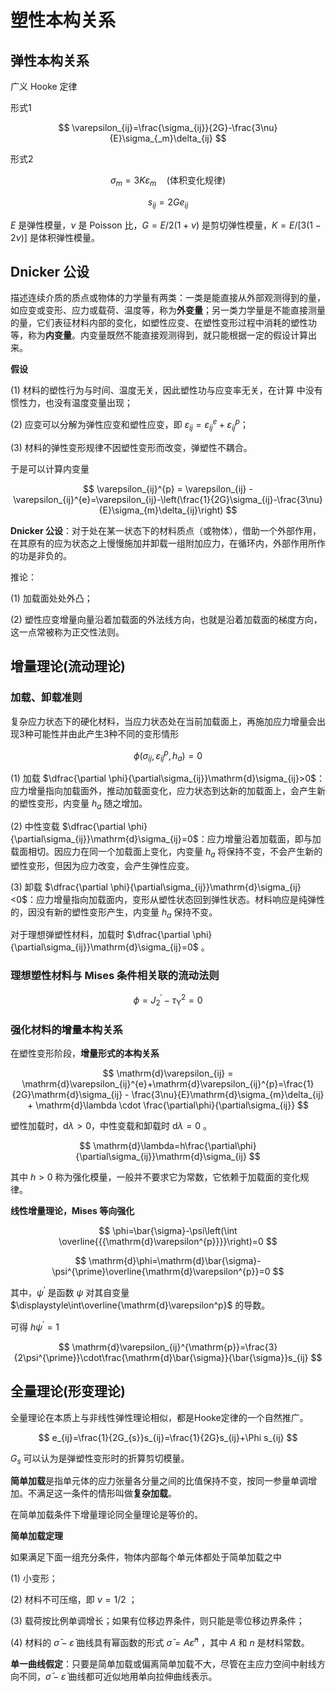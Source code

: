 # 塑性本构关系

## 弹性本构关系

广义 Hooke 定律

形式1

$$
\varepsilon_{ij}=\frac{\sigma_{ij}}{2G}-\frac{3\nu}{E}\sigma_{_m}\delta_{ij}
$$

形式2

$$
\sigma_{m}=3K\varepsilon_{m} \quad\text{(体积变化规律)}
$$

$$
s_{ij}=2Ge_{ij}
$$

$E$ 是弹性模量，$\nu$ 是 Poisson 比，$G=E/2(1+\nu)$ 是剪切弹性模量，$K=E/[3(1-2\nu)]$ 是体积弹性模量。

## Dnicker 公设

描述连续介质的质点或物体的力学量有两类：一类是能直接从外部观测得到的量，如应变或变形、应力或载荷、温度等，称为**外变量**；另一类力学量是不能直接测量的量，它们表征材料内部的变化，如塑性应变、在塑性变形过程中消耗的塑性功等，称为**内变量**。内变量既然不能直接观测得到，就只能根据一定的假设计算出来。

**假设**

(1) 材料的塑性行为与时间、温度无关，因此塑性功与应变率无关，在计算
中没有惯性力，也没有温度变量出现；

(2) 应变可以分解为弹性应变和塑性应变，即 $\varepsilon_{ij}=\varepsilon_{ij}^{e}+\varepsilon_{ij}^{p}$；

(3) 材料的弹性变形规律不因塑性变形而改变，弹塑性不耦合。

于是可以计算内变量

$$
\varepsilon_{ij}^{p} = \varepsilon_{ij} - \varepsilon_{ij}^{e}=\varepsilon_{ij}-\left(\frac{1}{2G}\sigma_{ij}-\frac{3\nu}{E}\sigma_{m}\delta_{ij}\right)
$$

**Dnicker 公设**：对于处在某一状态下的材料质点（或物体），借助一个外部作用，在其原有的应为状态之上慢慢施加并卸载一组附加应力，在循环内，外部作用所作的功是非负的。

推论：

(1) 加载面处处外凸；

(2) 塑性应变增量向量沿着加载面的外法线方向，也就是沿着加载面的梯度方向，这一点常被称为正交性法则。

## 增量理论(流动理论)

### 加载、卸载准则

复杂应力状态下的硬化材料，当应力状态处在当前加载面上，再施加应力增量会出现3种可能性并由此产生3种不同的变形情形

$$
\phi(\sigma_{ij},\varepsilon_{ij}^p,h_a)=0
$$

(1) 加载 $\dfrac{\partial \phi}{\partial\sigma_{ij}}\mathrm{d}\sigma_{ij}>0$：应力增量指向加载面外，推动加载面变化，应力状态到达新的加载面上，会产生新的塑性变形，内变量 $h_a$ 随之增加。

(2) 中性变载 $\dfrac{\partial \phi}{\partial\sigma_{ij}}\mathrm{d}\sigma_{ij}=0$：应力增量沿着加载面，即与加载面相切。因应力在同一个加载面上变化，内变量 $h_a$ 将保持不变，不会产生新的塑性变形，但因为应力改变，会产生弹性应变。

(3) 卸载 $\dfrac{\partial \phi}{\partial\sigma_{ij}}\mathrm{d}\sigma_{ij}<0$：应力增量指向加载面内，变形从塑性状态回到弹性状态。材料响应是纯弹性的，因没有新的塑性变形产生，内变量 $h_a$ 保持不变。

对于理想弹塑性材料，加载时 $\dfrac{\partial \phi}{\partial\sigma_{ij}}\mathrm{d}\sigma_{ij}=0$ 。

### 理想塑性材料与 Mises 条件相关联的流动法则

$$
\phi=J_{2}^{\prime}-\tau_{\mathrm{Y}}^{2}=0
$$

### 强化材料的增量本构关系

在塑性变形阶段，**增量形式的本构关系**

$$
\mathrm{d}\varepsilon_{ij} = \mathrm{d}\varepsilon_{ij}^{e}+\mathrm{d}\varepsilon_{ij}^{p}=\frac{1}{2G}\mathrm{d}\sigma_{ij} - \frac{3\nu}{E}\mathrm{d}\sigma_{m}\delta_{ij} + \mathrm{d}\lambda \cdot \frac{\partial\phi}{\partial\sigma_{ij}}
$$

塑性加载时，$\mathrm{d}\lambda>0$，中性变载和卸载时 $\mathrm{d}\lambda= 0$ 。

$$
\mathrm{d}\lambda=h\frac{\partial\phi}{\partial\sigma_{ij}}\mathrm{d}\sigma_{ij}
$$

其中 $h>0$ 称为强化模量，一般并不要求它为常数，它依赖于加载面的变化规律。

**线性增量理论，Mises 等向强化**

$$
\phi=\bar{\sigma}-\psi\left(\int \overline{{{\mathrm{d}\varepsilon^{p}}}}\right)=0
$$

$$
\mathrm{d}\phi=\mathrm{d}\bar{\sigma}-\psi^{\prime}\overline{\mathrm{d}\varepsilon^{p}}=0
$$

其中，$\psi^{\prime}$ 是函数 $\psi$ 对其自变量 $\displaystyle\int\overline{\mathrm{d}\varepsilon^p}$ 的导数。

可得 $h\psi^{\prime}=1$

$$
\mathrm{d}\varepsilon_{ij}^{\mathrm{p}}=\frac{3}{2\psi^{\prime}}\cdot\frac{\mathrm{d}\bar{\sigma}}{\bar{\sigma}}s_{ij}
$$

## 全量理论(形变理论)

全量理论在本质上与非线性弹性理论相似，都是Hooke定律的一个自然推广。

$$
e_{ij}=\frac{1}{2G_{s}}s_{ij}=\frac{1}{2G}s_{ij}+\Phi s_{ij}
$$

$G_{s}$ 可以认为是弹塑性变形时的折算剪切模量。

**简单加载**是指单元体的应力张量各分量之间的比值保持不变，按同一参量单调增加。不满足这一条件的情形叫做**复杂加载**。

在简单加载条件下增量理论同全量理论是等价的。

**简单加载定理**

如果满足下面一组充分条件，物体内部每个单元体都处于简单加载之中

(1) 小变形；

(2) 材料不可压缩，即 $\nu=1/2$ ；

(3) 载荷按比例单调增长；如果有位移边界条件，则只能是零位移边界条件；

(4) 材料的 $\bar{\sigma}-\bar{\varepsilon}$ 曲线具有幂函数的形式 $\bar{\sigma}=A\bar{\varepsilon}^n$ ，其中 $A$ 和 $n$ 是材料常数。


**单一曲线假定**：只要是简单加载或偏离简单加载不大，尽管在主应力空间中射线方向不同，$\bar{\sigma}-\bar{\varepsilon}$ 曲线都可近似地用单向拉伸曲线表示。





